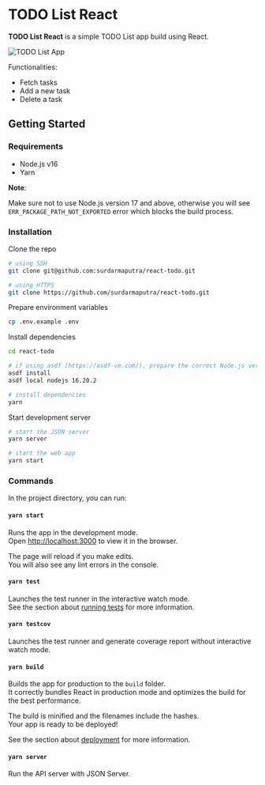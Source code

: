 # TODO List React

**TODO List React** is a simple TODO List app build using React.

![TODO List App](https://github.com/surdarmaputra/react-todo/assets/8598274/452e21bb-65d6-4105-969c-79b9bf696607)

Functionalities:

- Fetch tasks
- Add a new task
- Delete a task

## Getting Started

### Requirements

- Node.js v16
- Yarn

**Note**:

Make sure not to use Node.js version 17 and above, otherwise you will see `ERR_PACKAGE_PATH_NOT_EXPORTED` error which blocks the build process.

### Installation

Clone the repo

```bash
# using SSH
git clone git@github.com:surdarmaputra/react-todo.git

# using HTTPS
git clone https://github.com/surdarmaputra/react-todo.git

```

Prepare environment variables

```bash
cp .env.example .env

```

Install dependencies

```bash
cd react-todo

# if using asdf (https://asdf-vm.com/), prepare the correct Node.js version
asdf install
asdf local nodejs 16.20.2

# install dependencies
yarn
```

Start development server

```bash
# start the JSON server
yarn server

# start the web app
yarn start
```

### Commands

In the project directory, you can run:

#### `yarn start`

Runs the app in the development mode.\
Open [http://localhost:3000](http://localhost:3000) to view it in the browser.

The page will reload if you make edits.\
You will also see any lint errors in the console.

#### `yarn test`

Launches the test runner in the interactive watch mode.\
See the section about [running tests](https://facebook.github.io/create-react-app/docs/running-tests) for more information.

#### `yarn testcov`

Launches the test runner and generate coverage report without interactive watch mode.

#### `yarn build`

Builds the app for production to the `build` folder.\
It correctly bundles React in production mode and optimizes the build for the best performance.

The build is minified and the filenames include the hashes.\
Your app is ready to be deployed!

See the section about [deployment](https://facebook.github.io/create-react-app/docs/deployment) for more information.

#### `yarn server`

Run the API server with JSON Server.
